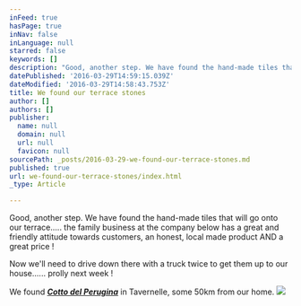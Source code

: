 ```yaml
---
inFeed: true
hasPage: true
inNav: false
inLanguage: null
starred: false
keywords: []
description: "Good, another step. We have found the hand-made tiles that will go \nonto our terrace..... the family business at the company below has a \ngreat and friendly attitude towards customers, an honest, local made \nproduct AND a great price !"
datePublished: '2016-03-29T14:59:15.039Z'
dateModified: '2016-03-29T14:58:43.753Z'
title: We found our terrace stones
author: []
authors: []
publisher:
  name: null
  domain: null
  url: null
  favicon: null
sourcePath: _posts/2016-03-29-we-found-our-terrace-stones.md
published: true
url: we-found-our-terrace-stones/index.html
_type: Article

---
```

Good, another step. We have found the hand-made tiles that will go 
onto our terrace..... the family business at the company below has a 
great and friendly attitude towards customers, an honest, local made 
product AND a great price !

Now we'll need to drive down there with a truck twice to get them up to our house...... prolly next week !

We found [_**Cotto del Perugina**_][0] in Tavernelle, some 50km from our home.
![](https://the-grid-user-content.s3-us-west-2.amazonaws.com/7566775d-2105-4e2c-9039-fbe04b580120.jpg)



[0]: http://www.cottodelperugino.com/Default.aspx